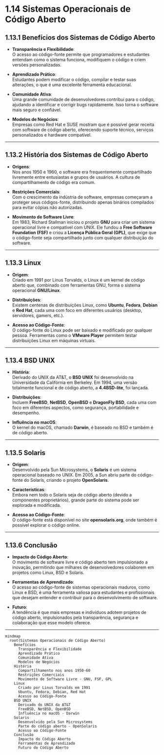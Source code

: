 # 1.14 Sistemas Operacionais de Código Aberto


## 1.13.1 Benefícios dos Sistemas de Código Aberto
- **Transparência e Flexibilidade**:  
  O acesso ao código-fonte permite que programadores e estudantes entendam como o sistema funciona, modifiquem o código e criem versões personalizadas.
  
- **Aprendizado Prático**:  
  Estudantes podem modificar o código, compilar e testar suas alterações, o que é uma excelente ferramenta educacional.

- **Comunidade Ativa**:  
  Uma grande comunidade de desenvolvedores contribui para o código, ajudando a identificar e corrigir bugs rapidamente. Isso torna o software mais seguro e confiável.

- **Modelos de Negócios**:  
  Empresas como Red Hat e SUSE mostram que é possível gerar receita com software de código aberto, oferecendo suporte técnico, serviços personalizados e hardware compatível.

---

## 1.13.2 História dos Sistemas de Código Aberto
- **Origens**:  
  Nos anos 1950 e 1960, o software era frequentemente compartilhado livremente entre entusiastas e grupos de usuários. A cultura de compartilhamento de código era comum.

- **Restrições Comerciais**:  
  Com o crescimento da indústria de software, empresas começaram a proteger seus códigos-fonte, distribuindo apenas binários compilados para evitar cópias não autorizadas.

- **Movimento de Software Livre**:  
  Em 1983, Richard Stallman iniciou o projeto **GNU** para criar um sistema operacional livre e compatível com UNIX. Ele fundou a **Free Software Foundation (FSF)** e criou a **Licença Pública Geral (GPL)**, que exige que o código-fonte seja compartilhado junto com qualquer distribuição do software.

---

## 1.13.3 Linux
- **Origem**:  
  Criado em 1991 por Linus Torvalds, o Linux é um kernel de código aberto que, combinado com ferramentas GNU, forma o sistema operacional **GNU/Linux**.

- **Distribuições**:  
  Existem centenas de distribuições Linux, como **Ubuntu**, **Fedora**, **Debian** e **Red Hat**, cada uma com foco em diferentes usuários (desktop, servidores, gamers, etc.).

- **Acesso ao Código-Fonte**:  
  O código-fonte do Linux pode ser baixado e modificado por qualquer pessoa. Ferramentas como o **VMware Player** permitem testar distribuições Linux em máquinas virtuais.

---

## 1.13.4 BSD UNIX
- **História**:  
  Derivado do UNIX da AT&T, o **BSD UNIX** foi desenvolvido na Universidade da Califórnia em Berkeley. Em 1994, uma versão totalmente funcional e de código aberto, a **4.4BSD-lite**, foi lançada.

- **Distribuições**:  
  Incluem **FreeBSD**, **NetBSD**, **OpenBSD** e **DragonFly BSD**, cada uma com foco em diferentes aspectos, como segurança, portabilidade e desempenho.

- **Influência no macOS**:  
  O kernel do macOS, chamado **Darwin**, é baseado no BSD e também é de código aberto.

---

## 1.13.5 Solaris
- **Origem**:  
  Desenvolvido pela Sun Microsystems, o **Solaris** é um sistema operacional baseado no UNIX. Em 2005, a Sun abriu parte do código-fonte do Solaris, criando o projeto **OpenSolaris**.

- **Características**:  
  Embora nem todo o Solaris seja de código aberto (devido a componentes proprietários), grande parte do sistema pode ser explorada e modificada.

- **Acesso ao Código-Fonte**:  
  O código-fonte está disponível no site **opensolaris.org**, onde também é possível explorar o código online.

---

## 1.13.6 Conclusão
- **Impacto do Código Aberto**:  
  O movimento de software livre e código aberto tem impulsionado a inovação, permitindo que milhares de desenvolvedores colaborem em projetos como Linux, BSD e Solaris.

- **Ferramentas de Aprendizado**:  
  O acesso ao código-fonte de sistemas operacionais maduros, como Linux e BSD, é uma ferramenta valiosa para estudantes e profissionais que desejam entender e contribuir para o desenvolvimento de software.

- **Futuro**:  
  A tendência é que mais empresas e indivíduos adotem projetos de código aberto, impulsionados pela transparência, segurança e colaboração que esse modelo oferece.

---

```mermaid
mindmap
  root(Sistemas Operacionais de Código Aberto)
    Benefícios
      Transparência e Flexibilidade
      Aprendizado Prático
      Comunidade Ativa
      Modelos de Negócios
    História
      Compartilhamento nos anos 1950-60
      Restrições Comerciais
      Movimento de Software Livre - GNU, FSF, GPL
    Linux
      Criado por Linus Torvalds em 1991
      Ubuntu, Fedora, Debian, Red Hat
      Acesso ao Código-Fonte
    BSD UNIX
      Derivado do UNIX da AT&T
      FreeBSD, NetBSD, OpenBSD
      Influência no macOS - Darwin
    Solaris
      Desenvolvido pela Sun Microsystems
      Parte do código aberto - OpenSolaris
      Acesso ao Código-Fonte
    Conclusão
      Impacto do Código Aberto
      Ferramentas de Aprendizado
      Futuro do Código Aberto
```
